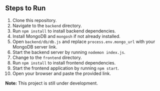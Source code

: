 ## Steps to Run

1. Clone this repository.
2. Navigate to the `backend` directory.
3. Run `npm install` to install backend dependencies.
4. Install MongoDB and `mongosh` if not already installed.
5. Open `backend/db/db.js` and replace `process.env.mongo_url` with your MongoDB server link.
6. Start the backend server by running `nodemon index.js`.
7. Change to the `frontend` directory.
8. Run `npm install` to install frontend dependencies.
9. Start the frontend application by running `npm start`.
10. Open your browser and paste the provided link.

**Note:** This project is still under development.
